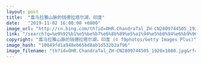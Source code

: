 ```yaml
---
layout: post
title:  "喜马拉雅山脉的钱德拉塔尔湖，印度"
date:   "2019-11-02 16:00:00 +0800"
image_url: "http://cn.bing.com/th?id=OHR.ChandraTal_ZH-CN2809744505_1920x1080.jpg&rf=LaDigue_1920x1080.jpg&pid=hp"
link: "/search?q=%e9%92%b1%e5%be%b7%e6%8b%89%e5%a1%94%e5%b0%94%e6%b9%96&form=hpcapt&mkt=zh-cn"
copyright: "喜马拉雅山脉的钱德拉塔尔湖，印度 (© f9photos/Getty Images Plus)"
image_hash: "10049fd1a948eb65bd8ab1d532b2af96"
image_filename: "th?id=OHR.ChandraTal_ZH-CN2809744505_1920x1080.jpg&rf=LaDigue_1920x1080.jpg&pid=hp"
---
```


